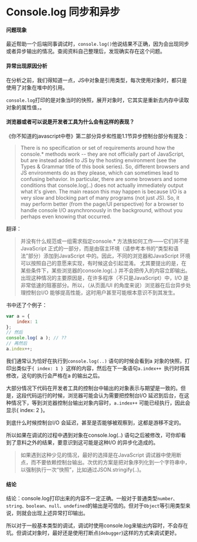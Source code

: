 # Console.log 同步和异步

#### 问题现象

最近帮助一个后端同事调试时，`console.log()`他说结果不正确，因为会出现同步或者异步输出的情况。查阅资料自己整理后，发现确实存在这个问题。

#### 异常出现原因分析

在分析之前，我们得知道一点，JS中对象是引用类型，每次使用对象时，都只是使用了对象在堆中的引用。

`console.log`打印的是对象当时的快照，展开对象时，它其实是重新去内存中读取对象的属性值，。

#### 浏览器或者可以说是开发者工具为什么会有这样的表现？

《你不知道的javascript中卷》第二部分异步和性能1.1节异步控制台部分有提及：

> There is no specification or set of requirements around how the console.* methods work -- they are not officially part of JavaScript, but are instead added to JS by the hosting environment (see the Types & Grammar title of this book series).
> So, different browsers and JS environments do as they please, which can sometimes lead to confusing behavior.
> In particular, there are some browsers and some conditions that console.log(..) does not actually immediately output what it's given. The main reason this may happen is because I/O is a very slow and blocking part of many programs (not just JS). So, it may perform better (from the page/UI perspective) for a browser to handle console I/O asynchronously in the background, without you perhaps even knowing that occurred.

翻译：

> 并没有什么规范或一组需求指定console.* 方法族如何工作——它们并不是JavaScript 正式的一部分，而是由宿主环境（请参考本书的“类型和语法”部分）添加到JavaScript 中的。因此，不同的浏览器和JavaScript 环境可以按照自己的意愿来实现，有时候这会引起混淆。
> 尤其要提出的是，在某些条件下，某些浏览器的console.log(..) 并不会把传入的内容立即输出。出现这种情况的主要原因是，在许多程序（不只是JavaScript）中，I/O 是非常低速的阻塞部分。所以，（从页面/UI 的角度来说）浏览器在后台异步处理控制台I/O 能够提高性能，这时用户甚至可能根本意识不到其发生。

书中还了个例子：

```js
var a = {
    index: 1
};
// 然后
console.log( a ); // ??
// 再然后
a.index++;
```

我们通常认为恰好在执行到`console.log(..)` 语句的时候会看到a 对象的快照，打印出类似于`{ index: 1 } `这样的内容，然后在下一条语句`a.index++ `执行时将其修改，这句的执行会严格在a 的输出之后。

大部分情况下代码在开发者工具的控制台中输出的对象表示与期望是一致的。但是，这段代码运行的时候，浏览器可能会认为需要把控制台I/O 延迟到后台，在这种情况下，等到浏览器控制台输出对象内容时，`a.index++` 可能已经执行，因此会显示{ index: 2 }。

到底什么时候控制台I/O 会延迟，甚至是否能够被观察到，这都是游移不定的。

所以如果在调试的过程中遇到对象在console.log(..) 语句之后被修改，可你却看到了意料之外的结果，要意识到这可能是这种I/O 的异步化造成的。

> 如果遇到这种少见的情况，最好的选择是在JavaScript 调试器中使用断点，而不要依赖控制台输出。次优的方案是把对象序列化到一个字符串中，以强制执行一次“快照”，比如通过JSON.stringify(..)。

#### 结论

结论：console.log打印出来的内容不一定正确。一般对于普通类型`number、string、boolean、null、undefined`的输出是可信的。但对于`Object`等引用类型来说，则就会出现上述异常打印输出。

所以对于一般基本类型的调试，调试时使用console.log来输出内容时，不会存在坑。但调试对象时，最好还是使用打断点(`debugger`)这样的方式来调试更好。

